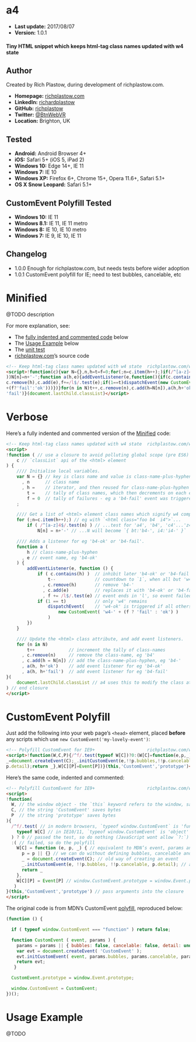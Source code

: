 a4
==

+ __Last update:__  2017/08/07
+ __Version:__      1.0.1

#### Tiny HTML snippet which keeps html-tag class names updated with w4 state


Author
------
Created by Rich Plastow, during development of richplastow.com.

+ __Homepage:__     [richplastow.com](http://richplastow.com)
+ __LinkedIn:__     [richardplastow](https://linkedin.com/in/richardplastow)
+ __GitHub:__       [richplastow](https://github.com/richplastow)
+ __Twitter:__      [@BtnWebVR](https://twitter.com/BtnWebVR)
+ __Location:__     Brighton, UK


Tested
------
+ __Android:__             Android Browser 4+
+ __iOS:__                 Safari 5+ (iOS 5, iPad 2)
+ __Windows 10:__          Edge 14+, IE 11
+ __Windows 7:__           IE 10
+ __Windows XP:__          Firefox 6+, Chrome 15+, Opera 11.6+, Safari 5.1+
+ __OS X Snow Leopard:__   Safari 5.1+


CustomEvent Polyfill Tested
---------------------------
+ __Windows 10:__   IE 11
+ __Windows 8.1:__  IE 11, IE 11 metro
+ __Windows 8:__    IE 10, IE 10 metro
+ __Windows 7:__    IE 9, IE 10, IE 11


Changelog
---------
+ 1.0.0       Enough for richplastow.com, but needs tests before wider adoption
+ 1.0.1       CustomEvent polyfill for IE; need to test bubbles, cancelable, etc




Minified
========

@TODO description

For more explanation, see:

+ The [fully indented and commented code](#verbose) below
+ The [Usage Example](#usage-example) below
+ The [unit test](http://richplastow.com/w4/support/a4-test.html)
+ [richplastow.com](http://richplastow.com/index.html)’s source code

```html
<!-- Keep html-tag class names updated with w4 state  richplastow.com/w4/#a4 -->
<script>!function(c){var N={},n,h=t=f=0;for(;n=c.item(h++);)if(/^[a-z]4$/.test(n
))N[n]=n+'-';function a(h,e){addEventListener(e,function(){if(c.contains(h))t--,
c.remove(h),c.add(e),f+=/l$/.test(e);if(1==t)dispatchEvent(new CustomEvent('w4-'
+(f?'fail':'ok')))})}for(n in N)t++,c.remove(n),c.add(h=N[n]),a(h,h+'ok'),a(h,h+
'fail')}(document.lastChild.classList)</script>

```




Verbose
=======

Here’s a fully indented and commented version of the [Minified](#minified) code:

```html
<!-- Keep html-tag class names updated with w4 state  richplastow.com/w4/#a4 -->
<script>
!function ( // use a closure to avoid polluting global scope (pre ES6)
    c // `classList` api of the <html> element
) {
    //// Initialise local variables.
    var N = {} // key is class name and value is class-name-plus-hyphen
      , n      // class name
      , h =    // iterator, and then reused for class-name-plus-hyphen
        t =    // tally of class names, which then decrements on each event
        f = 0  // tally of failures - eg a 'b4-fail' event was triggered
    ;

    //// Get a list of <html> element class names which signify w4 components.
    for (;n=c.item(h++);) // eg with `<html class="foo b4  i4">`...
        if ( /^[a-z]4$/.test(n) ) // ...test for 'a4', 'b4', 'c4'...'z4'...
            N[n] = n+'-' // ...N will become `{ bt:'b4-', i4:'i4-' }`

    //// Adds a listener for eg 'b4-ok' or 'b4-fail'.
    function a (
        h // class-name-plus-hyphen
      , e // event name, eg 'b4-ok'
    ) {
        addEventListener(e, function () {
            if ( c.contains(h) )  // inhibit later 'b4-ok' or 'b4-fail' events
                t--               // countdown to `1`, when all but 'w4' trigger
              , c.remove(h)       // remove 'b4-'
              , c.add(e)          // replaces it with 'b4-ok' or 'b4-fail'
              , f += /l$/.test(e) // event ends in 'l', so event failed
            if (1 == t)           // only 'w4' remains
                dispatchEvent(    // 'w4-ok' is triggered if all others are ok
                    new CustomEvent( 'w4-' + (f ? 'fail' : 'ok') )
                )
        })
    }

    //// Update the <html> class attribute, and add event listeners.
    for (n in N)
        t++             // increment the tally of class-names
      , c.remove(n)     // remove the class-name, eg 'b4'
      , c.add(h = N[n]) // add the class-name-plus-hyphen, eg 'b4-'
      , a(h, h+'ok')    // add event listener for eg 'b4-ok'
      , a(h, h+'fail')  // add event listener for eg 'b4-fail'
}(
    document.lastChild.classList // a4 uses this to modify the class attribute
) // end closure
</script>

```




CustomEvent Polyfill
====================

Just add the following into your web page’s `<head>` element, placed __before__
any scripts which use `new CustomEvent('my-lovely-event')`:

```html
<!-- Polyfill CustomEvent for IE9+                    richplastow.com/w4/#a4 -->
<script>!function(W,C,P){/^f/.test(typeof W[C])?0:(W[C]=function(e,p,_){p=p||{}
_=document.createEvent(C);_.initCustomEvent(e,!!p.bubbles,!!p.cancelable,
p.detail);return _},W[C][P]=Event[P])}(this,'CustomEvent','prototype')</script>

```

Here’s the same code, indented and commented:

```html
<!-- Polyfill CustomEvent for IE9+                    richplastow.com/w4/#a4 -->
<script>
!function(
  W, // the window object - the `this` keyword refers to the window, saving 2b!
  C, // the string 'CustomEvent' saves bytes
  P  // the string 'prototype' saves bytes
){
  /^f/.test( // in modern browsers, `typeof window.CustomEvent` is 'function'
    typeof W[C] // in IE10/11, `typeof window.CustomEvent` is 'object'
  ) ? 0 // passed the test, so do nothing (JavaScript wont allow `?:`)
  :( // failed, so do the polyfill
    W[C] = function (e, p, _) { // equivalent to MDN’s event, params and evt
      p = p || {} // we can do without defining bubbles, cancelable and detail
      _ = document.createEvent(C); // old way of creating an event
      _.initCustomEvent(e, !!p.bubbles, !!p.cancelable, p.detail); // add params
      return _
    },
    W[C][P] = Event[P] // window.CustomEvent.prototype = window.Event.prototype
   )
}(this,'CustomEvent','prototype') // pass arguments into the closure
</script>

```

The original code is from MDN’s CustomEvent
[polyfill](//developer.mozilla.org/en-US/docs/Web/API/CustomEvent/CustomEvent),
reproduced below:

```js
(function () {

  if ( typeof window.CustomEvent === "function" ) return false;

  function CustomEvent ( event, params ) {
    params = params || { bubbles: false, cancelable: false, detail: undefined };
    var evt = document.createEvent( 'CustomEvent' );
    evt.initCustomEvent( event, params.bubbles, params.cancelable, params.detail );
    return evt;
   }

  CustomEvent.prototype = window.Event.prototype;

  window.CustomEvent = CustomEvent;
})();

```




Usage Example
=============

@TODO
